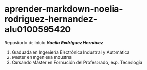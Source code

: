 # aprender-markdown-noelia-rodriguez-hernandez-alu0100595420
Repositorio de inicio
__*Noelia Rodríguez Hernádez*__
1. Graduada en Ingeniería Electrónica Industrial y Automática
1. Máster en Ingeniería Industrial
1. Cursando Máster en Formación del Profesorado, esp. Tecnología